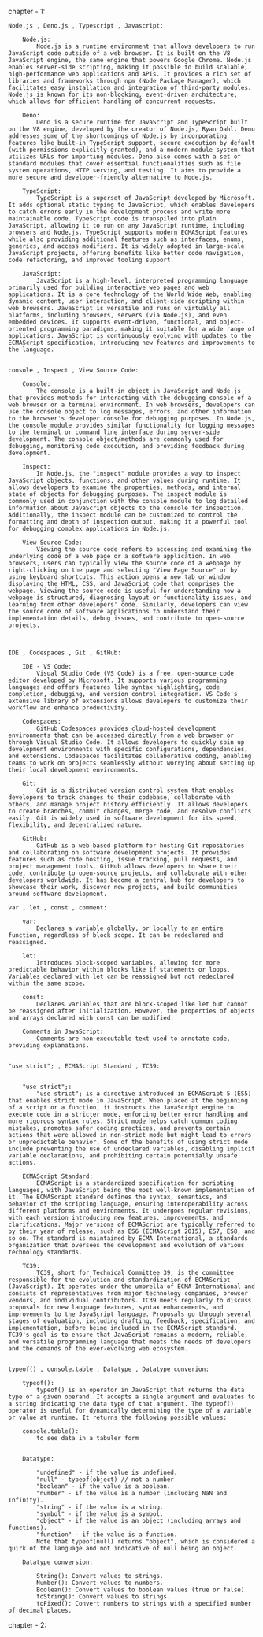 chapter - 1:

    Node.js , Deno.js , Typescript , Javascript:
        
        Node.js:
            Node.js is a runtime environment that allows developers to run JavaScript code outside of a web browser. It is built on the V8 JavaScript engine, the same engine that powers Google Chrome. Node.js enables server-side scripting, making it possible to build scalable, high-performance web applications and APIs. It provides a rich set of libraries and frameworks through npm (Node Package Manager), which facilitates easy installation and integration of third-party modules. Node.js is known for its non-blocking, event-driven architecture, which allows for efficient handling of concurrent requests.

        Deno:
            Deno is a secure runtime for JavaScript and TypeScript built on the V8 engine, developed by the creator of Node.js, Ryan Dahl. Deno addresses some of the shortcomings of Node.js by incorporating features like built-in TypeScript support, secure execution by default (with permissions explicitly granted), and a modern module system that utilizes URLs for importing modules. Deno also comes with a set of standard modules that cover essential functionalities such as file system operations, HTTP serving, and testing. It aims to provide a more secure and developer-friendly alternative to Node.js.

        TypeScript:
            TypeScript is a superset of JavaScript developed by Microsoft. It adds optional static typing to JavaScript, which enables developers to catch errors early in the development process and write more maintainable code. TypeScript code is transpiled into plain JavaScript, allowing it to run on any JavaScript runtime, including browsers and Node.js. TypeScript supports modern ECMAScript features while also providing additional features such as interfaces, enums, generics, and access modifiers. It is widely adopted in large-scale JavaScript projects, offering benefits like better code navigation, code refactoring, and improved tooling support.

        JavaScript:
            JavaScript is a high-level, interpreted programming language primarily used for building interactive web pages and web applications. It is a core technology of the World Wide Web, enabling dynamic content, user interaction, and client-side scripting within web browsers. JavaScript is versatile and runs on virtually all platforms, including browsers, servers (via Node.js), and even embedded devices. It supports event-driven, functional, and object-oriented programming paradigms, making it suitable for a wide range of applications. JavaScript is continuously evolving with updates to the ECMAScript specification, introducing new features and improvements to the language.


    console , Inspect , View Source Code:

        Console:
            The console is a built-in object in JavaScript and Node.js that provides methods for interacting with the debugging console of a web browser or a terminal environment. In web browsers, developers can use the console object to log messages, errors, and other information to the browser's developer console for debugging purposes. In Node.js, the console module provides similar functionality for logging messages to the terminal or command line interface during server-side development. The console object/methods are commonly used for debugging, monitoring code execution, and providing feedback during development.

        Inspect:
            In Node.js, the "inspect" module provides a way to inspect JavaScript objects, functions, and other values during runtime. It allows developers to examine the properties, methods, and internal state of objects for debugging purposes. The inspect module is commonly used in conjunction with the console module to log detailed information about JavaScript objects to the console for inspection. Additionally, the inspect module can be customized to control the formatting and depth of inspection output, making it a powerful tool for debugging complex applications in Node.js.

        View Source Code:
            Viewing the source code refers to accessing and examining the underlying code of a web page or a software application. In web browsers, users can typically view the source code of a webpage by right-clicking on the page and selecting "View Page Source" or by using keyboard shortcuts. This action opens a new tab or window displaying the HTML, CSS, and JavaScript code that comprises the webpage. Viewing the source code is useful for understanding how a webpage is structured, diagnosing layout or functionality issues, and learning from other developers' code. Similarly, developers can view the source code of software applications to understand their implementation details, debug issues, and contribute to open-source projects.

                
     
    IDE , Codespaces , Git , GitHub:

        IDE - VS Code:
            Visual Studio Code (VS Code) is a free, open-source code editor developed by Microsoft. It supports various programming languages and offers features like syntax highlighting, code completion, debugging, and version control integration. VS Code's extensive library of extensions allows developers to customize their workflow and enhance productivity.

        Codespaces:
            GitHub Codespaces provides cloud-hosted development environments that can be accessed directly from a web browser or through Visual Studio Code. It allows developers to quickly spin up development environments with specific configurations, dependencies, and extensions. Codespaces facilitates collaborative coding, enabling teams to work on projects seamlessly without worrying about setting up their local development environments.

        Git:
            Git is a distributed version control system that enables developers to track changes to their codebase, collaborate with others, and manage project history efficiently. It allows developers to create branches, commit changes, merge code, and resolve conflicts easily. Git is widely used in software development for its speed, flexibility, and decentralized nature.

        GitHub:
            GitHub is a web-based platform for hosting Git repositories and collaborating on software development projects. It provides features such as code hosting, issue tracking, pull requests, and project management tools. GitHub allows developers to share their code, contribute to open-source projects, and collaborate with other developers worldwide. It has become a central hub for developers to showcase their work, discover new projects, and build communities around software development.

    var , let , const , comment:

        var: 
            Declares a variable globally, or locally to an entire function, regardless of block scope. It can be redeclared and reassigned.

        let: 
            Introduces block-scoped variables, allowing for more predictable behavior within blocks like if statements or loops. Variables declared with let can be reassigned but not redeclared within the same scope.

        const: 
            Declares variables that are block-scoped like let but cannot be reassigned after initialization. However, the properties of objects and arrays declared with const can be modified.

        Comments in JavaScript:
            Comments are non-executable text used to annotate code, providing explanations.
    

    "use strict"; , ECMAScript Standard , TC39:


        "use strict";:
            "use strict"; is a directive introduced in ECMAScript 5 (ES5) that enables strict mode in JavaScript. When placed at the beginning of a script or a function, it instructs the JavaScript engine to execute code in a stricter mode, enforcing better error handling and more rigorous syntax rules. Strict mode helps catch common coding mistakes, promotes safer coding practices, and prevents certain actions that were allowed in non-strict mode but might lead to errors or unpredictable behavior. Some of the benefits of using strict mode include preventing the use of undeclared variables, disabling implicit variable declarations, and prohibiting certain potentially unsafe actions.

        ECMAScript Standard:
            ECMAScript is a standardized specification for scripting languages, with JavaScript being the most well-known implementation of it. The ECMAScript standard defines the syntax, semantics, and behavior of the scripting language, ensuring interoperability across different platforms and environments. It undergoes regular revisions, with each version introducing new features, improvements, and clarifications. Major versions of ECMAScript are typically referred to by their year of release, such as ES6 (ECMAScript 2015), ES7, ES8, and so on. The standard is maintained by ECMA International, a standards organization that oversees the development and evolution of various technology standards.

        TC39:
            TC39, short for Technical Committee 39, is the committee responsible for the evolution and standardization of ECMAScript (JavaScript). It operates under the umbrella of ECMA International and consists of representatives from major technology companies, browser vendors, and individual contributors. TC39 meets regularly to discuss proposals for new language features, syntax enhancements, and improvements to the JavaScript language. Proposals go through several stages of evaluation, including drafting, feedback, specification, and implementation, before being included in the ECMAScript standard. TC39's goal is to ensure that JavaScript remains a modern, reliable, and versatile programming language that meets the needs of developers and the demands of the ever-evolving web ecosystem.


    typeof() , console.table , Datatype , Datatype converion:

        typeof():
            typeof() is an operator in JavaScript that returns the data type of a given operand. It accepts a single argument and evaluates to a string indicating the data type of that argument. The typeof() operator is useful for dynamically determining the type of a variable or value at runtime. It returns the following possible values:

        console.table():
            to see data in a tabuler form


        Datatype:

            "undefined" - if the value is undefined.
            "null" - typeof(object) // not a number
            "boolean" - if the value is a boolean.
            "number" - if the value is a number (including NaN and Infinity).
            "string" - if the value is a string.
            "symbol" - if the value is a symbol.
            "object" - if the value is an object (including arrays and functions).
            "function" - if the value is a function.
            Note that typeof(null) returns "object", which is considered a quirk of the language and not indicative of null being an object.

        Datatype conversion:
        
            String(): Convert values to strings.
            Number(): Convert values to numbers.
            Boolean(): Convert values to boolean values (true or false).
            toString(): Convert values to strings.
            toFixed(): Convert numbers to strings with a specified number of decimal places.

chapter - 2:

